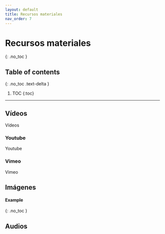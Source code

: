 ```yaml
---
layout: default
title: Recursos materiales
nav_order: 7
---
```


# Recursos materiales
{: .no_toc }

## Table of contents
{: .no_toc .text-delta }

1. TOC
{:toc}

---


## Vídeos

Vídeos

### Youtube

Youtube

### Vimeo

Vimeo


## Imágenes

#### Example
{: .no_toc }



## Audios


